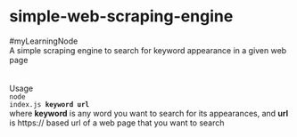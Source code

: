 # simple-web-scraping-engine
#myLearningNode<br>
A simple scraping engine to search for keyword appearance in a given web page<br>
<br>
<br>Usage<br>
<code>node index.js <strong>keyword</strong> <strong>url</strong></code>
<br>where <strong>keyword</strong> is any word you want to search for its appearances, and <strong>url</strong> is https:// based url of a web page that you want to search


